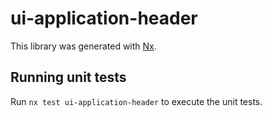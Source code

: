 # ui-application-header

This library was generated with [Nx](https://nx.dev).

## Running unit tests

Run `nx test ui-application-header` to execute the unit tests.
